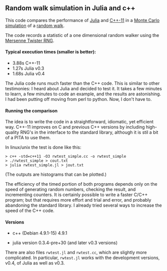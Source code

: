 ## Random walk simulation in Julia and c++

This code compares the performance of [Julia](http://julialang.org)
and [C++-11](http://en.wikipedia.org/wiki/C%2B%2B11)
in a [Monte Carlo simulation](http://en.wikipedia.org/wiki/Monte_Carlo_method)
of a [random walk](http://en.wikipedia.org/wiki/Random_walk).

The code records a statistic of a one dimensional random walker using
the [Mersenne Twister
RNG](http://en.wikipedia.org/wiki/Mersenne_twister).

#### Typical execution times (smaller is better):

* 3.88s  C++-11
* 1.27s  Julia v0.3
* 1.68s  Julia v0.4

The Julia code runs much faster than the C++ code. This is similar to other
testimonies: I heard about Julia and decided to test it. It takes a few minutes
to learn, a few minutes to code an example, and the results are astonishing. I
had been putting off moving from perl to python. Now, I don't have to.

#### Running the comparison

The idea is to write the code in a straightforward, idiomatic, yet efficient way.
C++-11 improves on C and previous C++ versions by including high-quality RNG's
in the interface to the standard library, although it is stil a bit of a PITA
to use them.

In linux/unix the test is done like this:

```
> c++ -std=c++11 -O3 rwtest_simple.cc -o rwtest_simple
> ./rwtest_simple > cout.txt
> julia rwtest_simple.jl > jout.txt
```

(The outputs are histograms that can be plotted.)

The efficiency of the timed portion of both programs depends only on
the speed of generating random numbers, checking the result, and
incrementing counters.  It is certainly possible to write a faster
C/C++ program; but that requires more effort and trial and error, and
probably abandoning the standard library.  I already tried several
ways to increase the speed of the C++ code.

#### Versions

* c++ (Debian 4.9.1-15) 4.9.1

* julia version 0.3.4-pre+30 (and later v0.3 versions)

There are also files `rwtest.jl` and `rwtest.cc`, which are slightly
more complicated. In particular, `rwtest.jl` works with the development
versions, v0.4, of Julia as well as v0.3.
